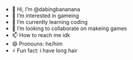 - 👋 Hi, I’m @dabingbananana
- 👀 I’m interested in gameing
- 🌱 I’m currently learning coding
- 💞️ I’m looking to collaborate on makeing games
- 📫 How to reach me idk
- 😄 Pronouns: he/him
- ⚡ Fun fact: i have long hair

<!---
dabingbananana/dabingbananana is a ✨ special ✨ repository because its `README.md` (this file) appears on your GitHub profile.
You can click the Preview link to take a look at your changes.
--->
